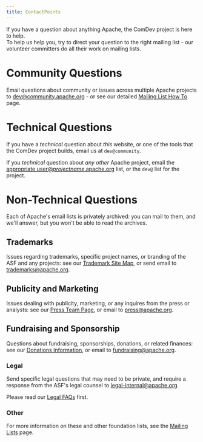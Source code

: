 ```yaml
---
title: ContactPoints
---
```


If you have a question about anything Apache, the ComDev project is here to help.  
To help us help you, try to direct your question to the right mailing list - our 
volunteer committers do all their work on mailing lists.

# Community Questions

Email questions about community or issues across multiple Apache projects to [dev@community.apache.org](mailto:dev@community.apache.org?subject=New-Contact-Question) - or see our detailed [Mailing List How To](//community.apache.org/lists.html) page.

# Technical Questions

If you have a *technical* question about *this* website, or one of the tools that 
the ComDev project builds, email us at `dev@community`.

If you *technical* question about *any other* Apache project, email 
the [appropriate user@*projectname*.apache.org](/lists.html) list, or the `dev@` list for 
the project.

# Non-Technical Questions

Each of Apache's email lists is privately archived: you can mail to them, and 
we'll answer, but you won't be able to read the archives.

<a name="ContactPoints-Trademarks"></a>
## Trademarks

Issues regarding trademarks, specific project names, or branding of the
ASF and any projects: see our [Trademark Site Map](//www.apache.org/foundation/marks/resources), 
or send email to [trademarks@apache.org](mailto:trademarks@apache.org).


<a name="ContactPoints-PublicityandMarketing"></a>
## Publicity and Marketing

Issues dealing with publicity, marketing, or any inquires from the
press or analysts: see our [Press Team Page](https://www.apache.org/press/),
 or email to [press@apache.org](mailto:press@apache.org).

<a name="ContactPoints-FundraisingandSponsorship"></a>
## Fundraising and Sponsorship

Questions about fundraising, sponsorships, donations, or related
finances: see our [Donations Information](//www.apache.org/foundation/contributing.html),
or email to [fundraising@apache.org](mailto:fundraising@apache.org).

<a name="ContactPoints-Legal"></a>
### Legal

Send specific legal questions that may need to be private, and require a
response from the ASF's legal counsel to 
[legal-internal@apache.org](mailto:legal-internal@apache.org).

Please read our [Legal FAQs](https://www.apache.org/legal/#user-links) first.

<a name="ContactPoints-Other"></a>
### Other

For more information on these and other foundation lists, see the [Mailing Lists](https://www.apache.org/foundation/mailinglists.html) page.

